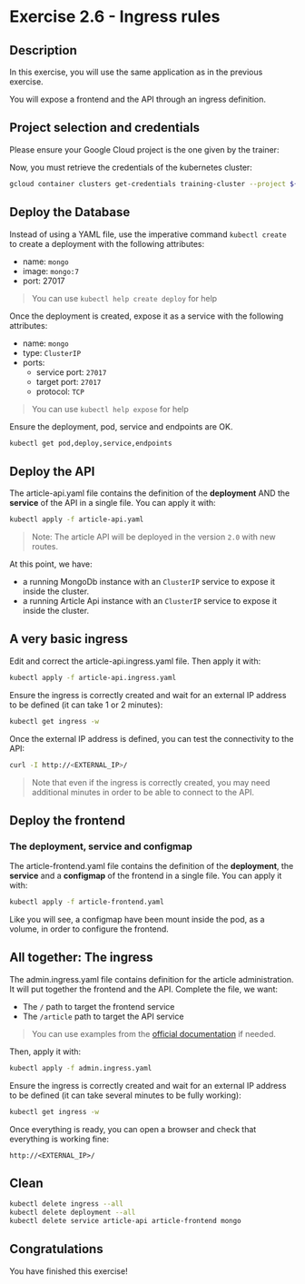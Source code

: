 
# Exercise 2.6 - Ingress rules

<walkthrough-tutorial-duration duration="30.0"></walkthrough-tutorial-duration>

## Description

In this exercise, you will use the same application as in the previous exercise.

You will expose a frontend and the API through an ingress definition.

## Project selection and credentials

Please ensure your Google Cloud project is the one given by the trainer: <walkthrough-project-setup></walkthrough-project-setup>

Now, you must retrieve the credentials of the kubernetes cluster:

```sh
gcloud container clusters get-credentials training-cluster --project ${GOOGLE_CLOUD_PROJECT} --zone europe-west1-b
```

## Deploy the Database

Instead of using a YAML file, use the imperative command `kubectl create` to create a deployment with the following attributes:
- name: `mongo`
- image: `mongo:7`
- port: 27017

> You can use `kubectl help create deploy` for help

Once the deployment is created, expose it as a service with the following attributes:
- name: `mongo`
- type: `ClusterIP`
- ports: 
  - service port: `27017`
  - target port: `27017`
  - protocol: `TCP`

> You can use `kubectl help expose` for help

Ensure the deployment, pod, service and endpoints are OK.
```sh
kubectl get pod,deploy,service,endpoints
```

## Deploy the API

The <walkthrough-editor-open-file filePath="article-api.yaml">article-api.yaml</walkthrough-editor-open-file> file contains 
the definition of the **deployment** AND the **service** of the API in a single file. You can apply it with:

```sh
kubectl apply -f article-api.yaml
```

> Note: The article API will be deployed in the version `2.0` with new routes.

At this point, we have:
- a running MongoDb instance with an `ClusterIP` service to expose it inside the cluster.
- a running Article Api instance with an `ClusterIP` service to expose it inside the cluster. 

## A very basic ingress

Edit and correct the <walkthrough-editor-open-file filePath="article-api.ingress.yaml">article-api.ingress.yaml</walkthrough-editor-open-file> 
file. Then apply it with:

```sh
kubectl apply -f article-api.ingress.yaml
```

Ensure the ingress is correctly created and wait for an external IP address to be defined (it can take 1 or 2 minutes):

```sh
kubectl get ingress -w
```

Once the external IP address is defined, you can test the connectivity to the API:

```sh
curl -I http://<EXTERNAL_IP>/
```

> Note that even if the ingress is correctly created, you may need additional minutes in order to be able 
> to connect to the API.

## Deploy the frontend

### The deployment, service and configmap

The <walkthrough-editor-open-file filePath="article-frontend.yaml">article-frontend.yaml</walkthrough-editor-open-file> file contains
the definition of the **deployment**, the **service** and a **configmap** of the frontend in a single file. You can apply it with:

```sh
kubectl apply -f article-frontend.yaml
```

Like you will see, a configmap have been mount inside the pod, as a volume, in order to configure the frontend.

## All together: The ingress

The <walkthrough-editor-open-file filePath="admin.ingress.yaml">admin.ingress.yaml</walkthrough-editor-open-file> file contains
definition for the article administration. It will put together the frontend and the API. Complete the file, we want:
- The `/` path to target the frontend service
- The `/article` path to target the API service
> You can use examples from the [official documentation](https://kubernetes.io/docs/concepts/services-networking/ingress/) if needed.


Then, apply it with:

```sh
kubectl apply -f admin.ingress.yaml
```

Ensure the ingress is correctly created and wait for an external IP address to be defined (it can take several minutes to be fully working):

```sh
kubectl get ingress -w
```

Once everything is ready, you can open a browser and check that everything is working fine:

```
http://<EXTERNAL_IP>/
```

## Clean

```sh
kubectl delete ingress --all
kubectl delete deployment --all
kubectl delete service article-api article-frontend mongo
```

## Congratulations

You have finished this exercise!

<walkthrough-conclusion-trophy></walkthrough-conclusion-trophy>

